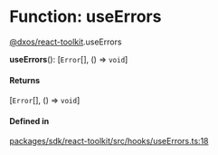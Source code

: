 # Function: useErrors

[@dxos/react-toolkit](../modules/dxos_react_toolkit.md).useErrors

**useErrors**(): [`Error`[], () => `void`]

#### Returns

[`Error`[], () => `void`]

#### Defined in

[packages/sdk/react-toolkit/src/hooks/useErrors.ts:18](https://github.com/dxos/dxos/blob/main/packages/sdk/react-toolkit/src/hooks/useErrors.ts#L18)

